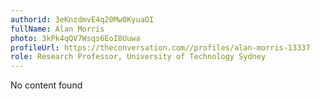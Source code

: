 ```yaml
---
authorid: 3eKnzdmvE4q20Mw0KyuaOI
fullName: Alan Morris
photo: 3kPk4qQV7Wsqs6EoI8Uuwa
profileUrl: https://theconversation.com//profiles/alan-morris-13337
role: Research Professor, University of Technology Sydney
---
```

No content found
